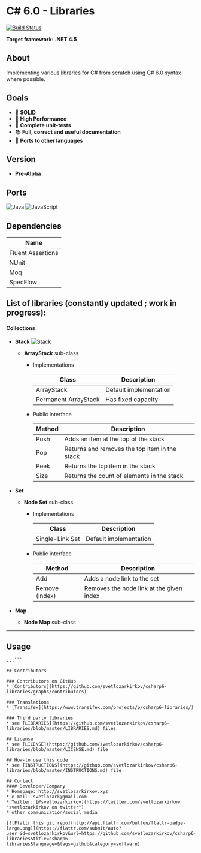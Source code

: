C# 6.0 - Libraries
===

[![Build Status](https://travis-ci.org/svetlozarkirkov/csharp6-libraries.svg?branch=master)](https://travis-ci.org/svetlozarkirkov/csharp6-libraries)

**Target framework: .NET 4.5**

<h2>About</h2>

Implementing various libraries for C# from scratch using C# 6.0 syntax where possible.


<h2>Goals</h2>

- :muscle: **SOLID**
- :runner: **High Performance**
- :cop: **Complete unit-tests**
- :books: **Full, correct and useful documentation**
- :link: **Ports to other languages**

## Version
* **Pre-Alpha**

<h2>Ports</h2>

![Java](http://i.imgur.com/rDnhhLq.png?2)
![JavaScript](http://i.imgur.com/jtpavhh.png?2)


<h2>Dependencies</h2>

|Name|
|---|
|Fluent Assertions|
|NUnit|
|Moq|
|SpecFlow|


<h2>List of libraries (constantly updated ; work in progress):</h2>

#### **Collections** ####

- **Stack** ![Stack](http://i.imgur.com/qGOr4Gj.png?2)
    - **ArrayStack** sub-class
		- Implementations
		
			| Class | Description |
			|---|---|
			| ArrayStack | Default implementation |
			| Permanent ArrayStack | Has fixed capacity |

		- Public interface
		        
			| Method | Description |
			|---|---|
			| Push | Adds an item at the top of the stack |
			| Pop | Returns and removes the top item in the stack |
			| Peek | Returns the top item in the stack |
			| Size | Returns the count of elements in the stack |
			


- **Set**
    - **Node Set** sub-class
		- Implementations
		
			| Class | Description |
			|---|---|
			| Single-Link Set | Default implementation |
	
		- Public interface
		
			| Method | Description |
			|---|---|
			| Add | Adds a node link to the set |
			| Remove (index) | Removes the node link at the given index |

- **Map**
   - **Node Map** sub-class

----------

<!--## Download
* [Version 0.2](https://github.com/svetlozarkirkov/csharp6-libraries/archive/master.zip)
* Other Versions-->

## Usage
```$ git clone https://github.com/svetlozarkirkov/csharp6-libraries.git
...```

## Contributors

### Contributors on GitHub
* [Contributors](https://github.com/svetlozarkirkov/csharp6-libraries/graphs/contributors)

### Translations
* [Transifex](https://www.transifex.com/projects/p/csharp6-libraries/)

### Third party libraries
* see [LIBRARIES](https://github.com/svetlozarkirkov/csharp6-libraries/blob/master/LIBRARIES.md) files

## License 
* see [LICENSE](https://github.com/svetlozarkirkov/csharp6-libraries/blob/master/LICENSE.md) file

## How-to use this code
* see [INSTRUCTIONS](https://github.com/svetlozarkirkov/csharp6-libraries/blob/master/INSTRUCTIONS.md) file

## Contact
#### Developer/Company
* Homepage: http://svetlozarkirkov.xyz
* e-mail: svetlozark@gmail.com
* Twitter: [@svetlozarkirkov](https://twitter.com/svetlozarkirkov "svetlozarkirkov on twitter")
* other communication/social media

[![Flattr this git repo](http://api.flattr.com/button/flattr-badge-large.png)](https://flattr.com/submit/auto?user_id=svetlozarkirkov&url=https://github.com/svetlozarkirkov/csharp6-libraries&title=csharp6-libraries&language=&tags=github&category=software)

